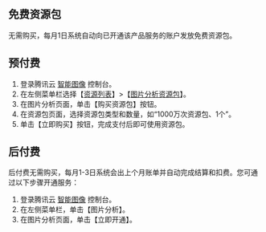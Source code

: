 ## 免费资源包
无需购买，每月1日系统自动向已开通该产品服务的账户发放免费资源包。

## 预付费
1. 登录腾讯云 [智能图像](https://console.cloud.tencent.com/ai) 控制台。
2. 在左侧菜单栏选择【[资源列表](https://console.cloud.tencent.com/ai)】>【[图片分析资源包](https://console.cloud.tencent.com/ai/source/imagerecognition)】。
3. 在图片分析页面，单击【购买资源包】按钮。
4. 在资源包页面，选择资源包类型和数量，如“1000万次资源包、1个”。
5. 单击【立即购买】按钮，完成支付后即可使用资源包。

## 后付费
后付费无需购买，每月1-3日系统会出上个月账单并自动完成结算和扣费。您可通过以下步骤开通服务：
1. 登录腾讯云 [智能图像](https://console.cloud.tencent.com/ai) 控制台。
2. 在左侧菜单栏，单击【图片分析】。
3. 在图片分析页面，单击【立即开通】。


